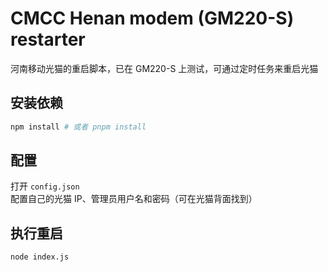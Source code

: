 # CMCC Henan modem (GM220-S) restarter

河南移动光猫的重启脚本，已在 GM220-S 上测试，可通过定时任务来重启光猫

## 安装依赖

```sh
npm install # 或者 pnpm install
```

## 配置

打开 `config.json` 配置自己的光猫 IP、管理员用户名和密码（可在光猫背面找到）

## 执行重启

```sh
node index.js
```
